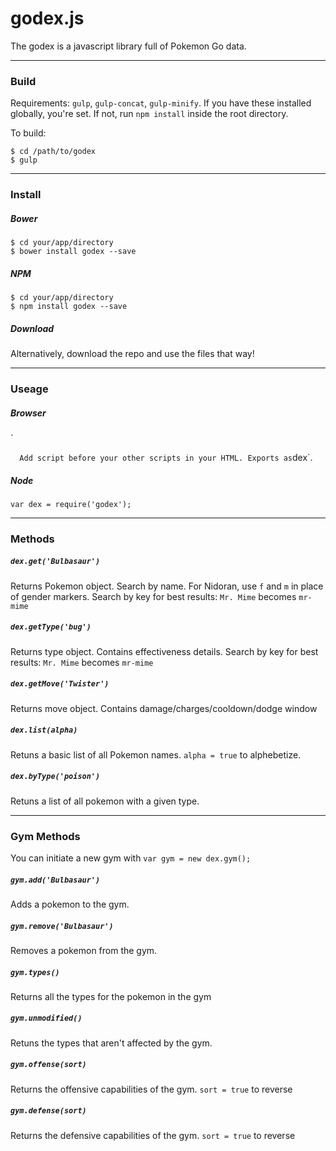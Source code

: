 # godex.js
The godex is a javascript library full of Pokemon Go data.

---

### Build

Requirements: `gulp`, `gulp-concat`, `gulp-minify`.
If you have these installed globally, you're set. If not, run `npm install` inside the root directory.

To build:
```
$ cd /path/to/godex
$ gulp
```

---

### Install
##### Bower   
```
$ cd your/app/directory
$ bower install godex --save
```
##### NPM
```
$ cd your/app/directory
$ npm install godex --save
```
##### Download
Alternatively, download the repo and use the files that way!

---

### Useage

##### Browser
`
<script src="/path/to/godex.min.js"></script>
`  
Add script before your other scripts in your HTML. Exports as `dex`.

##### Node
`var dex = require('godex');`

---

### Methods
##### `dex.get('Bulbasaur')`
Returns Pokemon object. Search by name. For Nidoran, use `f` and `m` in place of gender markers.
Search by key for best results: `Mr. Mime` becomes `mr-mime`

##### `dex.getType('bug')`
Returns type object. Contains effectiveness details.
Search by key for best results: `Mr. Mime` becomes `mr-mime`

##### `dex.getMove('Twister')`
Returns move object. Contains damage/charges/cooldown/dodge window

##### `dex.list(alpha)`
Retuns a basic list of all Pokemon names. `alpha = true` to alphebetize.

##### `dex.byType('poison')`
Retuns a list of all pokemon with a given type.

---

### Gym Methods
You can initiate a new gym with `var gym = new dex.gym();`

##### `gym.add('Bulbasaur')`
Adds a pokemon to the gym.

##### `gym.remove('Bulbasaur')`
Removes a pokemon from the gym.

##### `gym.types()`
Returns all the types for the pokemon in the gym

##### `gym.unmodified()`
Retuns the types that aren't affected by the gym.

##### `gym.offense(sort)`
Returns the offensive capabilities of the gym. `sort = true` to reverse

##### `gym.defense(sort)`
Returns the defensive capabilities of the gym. `sort = true` to reverse

